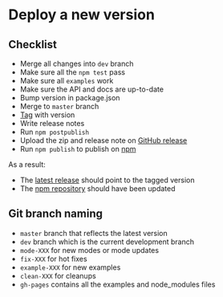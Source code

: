 # Deploy a new version

## Checklist

* Merge all changes into `dev` branch
* Make sure all the `npm test` pass
* Make sure all `examples` work
* Make sure the API and docs are up-to-date
* Bump version in package.json
* Merge to `master` branch
* [Tag](https://github.com/romsson/d3-gridding/tags) with version
* Write release notes
* Run `npm postpublish`
* Upload the zip and release note on [GitHub release](https://github.com/romsson/d3-gridding/releases)
* Run `npm publish` to publish on [npm](npmjs.com/package/d3-gridding)

As a result: 

* The [latest release](https://github.com/romsson/d3-gridding/releases/latest) should point to the tagged version
* The [npm repository](npmjs.com/package/d3-gridding) should have been updated

## Git branch naming

* `master` branch that reflects the latest version
* `dev` branch which is the current development branch
* `mode-XXX` for new modes or mode updates
* `fix-XXX` for hot fixes
* `example-XXX` for new examples
* `clean-XXX` for cleanups
* `gh-pages` contains all the examples and node_modules files


